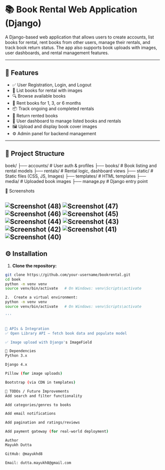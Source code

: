 # 📚 Book Rental Web Application (Django)

A Django-based web application that allows users to create accounts, list books for rental, rent books from other users, manage their rentals, and track book return status. The app also supports book uploads with images, user dashboards, and rental management features.

---

## 🚀 Features

- ✅ User Registration, Login, and Logout
- 📖 List books for rental with images
- 🔍 Browse available books
- 🛒 Rent books for 1, 3, or 6 months
- 📦 Track ongoing and completed rentals
- 🔁 Return rented books
- 📁 User dashboard to manage listed books and rentals
- 🖼 Upload and display book cover images
- ⚙️ Admin panel for backend management

---

## 📂 Project Structure
  boek/
├── accounts/ # User auth & profiles
├── books/ # Book listing and rental models
├── rentals/ # Rental logic, dashboard views
├── static/ # Static files (CSS, JS, Images)
├── templates/ # HTML templates
├── media/ # Uploaded book images
├── manage.py # Django entry point



📸 Screenshots

![Screenshot (48)](https://github.com/user-attachments/assets/aca0d167-d256-46f2-a5e3-2629ff2cbe5f)
![Screenshot (47)](https://github.com/user-attachments/assets/cd5ebf22-bb32-46d6-b48b-990a6d3a70cd)
![Screenshot (46)](https://github.com/user-attachments/assets/f7c03b45-a6d7-4200-9953-17d76585a485)
![Screenshot (45)](https://github.com/user-attachments/assets/41c42f8b-d0f2-4283-926d-1a7934867b05)
![Screenshot (44)](https://github.com/user-attachments/assets/414f10e2-cfeb-49a9-ad59-3eb191fc8177)
![Screenshot (43)](https://github.com/user-attachments/assets/6bed0b0b-4c7c-453a-9236-e789c834b9f9)
![Screenshot (42)](https://github.com/user-attachments/assets/5f36e9b7-9b2d-450d-ac13-ff7435a29675)
![Screenshot (41)](https://github.com/user-attachments/assets/ed1d10a5-fdfa-458a-83cb-5b9a4abe629f)
![Screenshot (40)](https://github.com/user-attachments/assets/d68b40e9-9362-4f8c-8d04-52cd8cdc8965)
---

## ⚙️ Installation

1. **Clone the repository:**

```bash
git clone https://github.com/your-username/bookrental.git
cd boek
python -m venv venv
source venv/bin/activate   # On Windows: venv\Scripts\activate

2.  Create a virtual environment:
python -m venv venv
source venv/bin/activate   # On Windows: venv\Scripts\activate

'''


📡 APIs & Integration
✅ Open Library API — fetch book data and populate model

✅ Image upload with Django's ImageField

🧩 Dependencies
Python 3.x

Django 4.x

Pillow (for image uploads)

Bootstrap (via CDN in templates)

📌 TODOs / Future Improvements
Add search and filter functionality

Add categories/genres to books

Add email notifications

Add pagination and ratings/reviews

Add payment gateway (for real-world deployment)

Author
Mayukh Dutta

GitHub: @mayukhd8

Email: dutta.mayukh8@gmail.com

